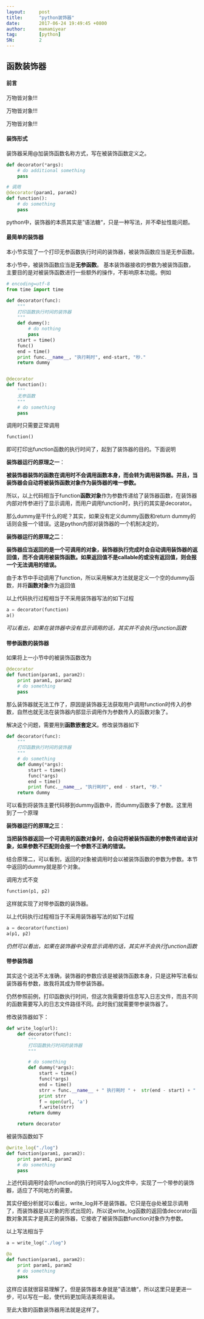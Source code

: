 ```yaml
---
layout:     post
title:      "python装饰器"
date:       2017-06-24 19:49:45 +0800
author:     mamamiyear
tag:        [python]
SN:         2
---
```


## 函数装饰器

#### 前言

万物皆对象!!!

万物皆对象!!!

万物皆对象!!!

#### 装饰形式

装饰器采用@加装饰函数名称方式，写在被装饰函数定义之。

``` python
def decorator(*args):
    # do additional something
    pass

# 调用
@decorator(param1, param2)
def function():
    # do something
    pass
```

python中，装饰器的本质其实是”语法糖“，只是一种写法，并不牵扯性能问题。

#### 最简单的装饰器

本小节实现了一个打印无参函数执行时间的装饰器，被装饰函数应当是无参函数。

本小节中，被装饰函数应当是**无参函数**。
基本装饰器接收的参数为被装饰函数，主要目的是对被装饰函数进行一些额外的操作，不影响原本功能。例如

```python
# encoding=utf-8
from time import time

def decorator(func):
    """
    打印函数执行时间的装饰器
    """
    def dummy():
        # do nothing
        pass
    start = time()
    func()
    end = time()
    print func.__name__, "执行耗时", end-start, "秒."
	return dummy


@decorator
def function():
    """
    无参函数
    """
    # do something
    pass
```

调用时只需要正常调用

```python
function()
```

即可打印出function函数的执行时间了，起到了装饰器的目的。下面说明

**装饰器运行的原理之一**：

**被装饰器装饰的函数在调用时不会调用函数本身，而会转为调用装饰器。并且，当装饰器会自动将被装饰函数对象作为装饰器的唯一参数。**

所以，以上代码相当于function**函数对象**作为参数传递给了装饰器函数，在装饰器内部对传参进行了显示调用，而用户调用function时，执行的其实是decorator。

那么dummy是干什么的呢？其实，如果没有定义dummy函数和return dummy的话则会报一个错误。这是python内部对装饰器的一个机制决定的，

**装饰器运行的原理之二**：

**装饰器应当返回的是一个可调用的对象，装饰器执行完成时会自动调用装饰器的返回值，而不会调用被装饰函数。如果返回值不是callable的或没有返回值，则会报一个无法调用的错误。**

由于本节中手动调用了function，所以采用解决方法就是定义一个空的dummy函数，并将**函数对象**作为返回值

以上代码执行过程相当于不采用装饰器写法的如下过程

```python
a = decorator(function)
a()
```

*可以看出，如果在装饰器中没有显示调用的话，其实并不会执行function函数*



#### 带参函数的装饰器

如果将上一小节中的被装饰函数改为

```python
@decorator
def function(param1, param2):
    print param1, param2
    # do something
    pass
```

那么装饰器就无法工作了，原因是装饰器无法获取用户调用function时传入的参数，自然也就无法在装饰器内部显示调用作为参数传入的函数对象了。

解决这个问题，需要用到**函数嵌套定义**。修改装饰器如下

```python
def decorator(func):
    """
    打印函数执行时间的装饰器
    """
    # do something
    def dummy(*args):
        start = time()
        func(*args)
        end = time()
        print func.__name__, "执行耗时", end - start, "秒."
    return dummy
```

可以看到将装饰主要代码移到dummy函数中，而dummy函数多了参数。这里用到了一个原理

**装饰器运行的原理之三**：

**当把装饰器返回一个可调用的函数对象时，会自动将被装饰函数的参数传递给该对象，如果参数不匹配则会报一个参数不正确的错误。**

结合原理二，可以看到，返回的对象被调用时会以被装饰函数的参数为参数。本节中返回的dummy就是那个对象。

调用方式不变

```python
function(p1, p2)
```

这样就实现了对带参函数的装饰器。

以上代码执行过程相当于不采用装饰器写法的如下过程

```python
a = decorator(function)
a(p1, p2)
```

*仍然可以看出，如果在装饰器中没有显示调用的话，其实并不会执行function函数*



#### 带参装饰器

其实这个说法不太准确，装饰器的参数应该是被装饰函数本身，只是这种写法看似装饰器有参数，故我将其成为带参装饰器。

仍然参照前例，打印函数执行时间，但这次我需要将信息写入日志文件，而且不同的函数需要写入的日志文件路径不同。此时我们就需要带参装饰器了。

修改装饰器如下：

```python
def write_log(url):
    def decorator(func):
        """
        打印函数执行时间的装饰器
        """

        # do something
        def dummy(*args):
            start = time()
            func(*args)
            end = time()
            strr = func.__name__ + " 执行耗时 " +  str(end - start) + " 秒.\n"
            print strr
            f = open(url, 'a')
            f.write(strr)
        return dummy

    return decorator
```

被装饰函数如下

```python
@write_log("./log")
def function(param1, param2):
    print param1, param2
    # do something
    pass
```

上述代码调用时会将function的执行时间写入log文件中，实现了一个带参的装饰器，适应了不同地方的需要。

其实仔细分析就可以看出，write_log并不是装饰器。它只是在@处被显示调用了，而装饰器是以对象的形式出现的，所以说write_log函数的返回值decorator函数对象其实才是真正的装饰器，它接收了被装饰函数function对象作为参数。

以上写法相当于

```python
a = write_log("./log")

@a
def function(param1, param2):
    print param1, param2
    # do something
    pass
```

这样应该就很容易理解了。但是装饰器本身就是”语法糖“，所以这里只是更进一步，可以写在一起，使代码更加简洁美观易读。

至此大致的函数装饰器用法就是这样了。